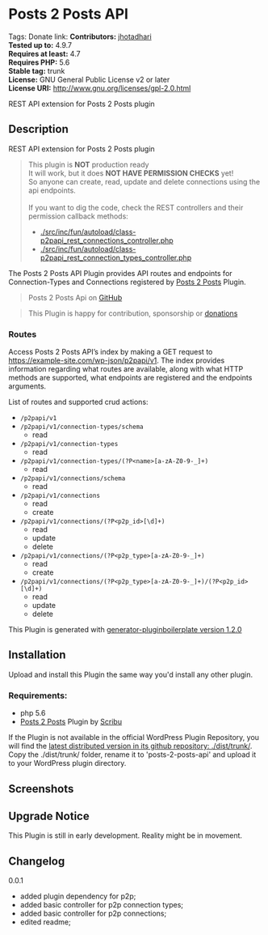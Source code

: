 # Posts 2 Posts API #
Tags: 
Donate link: 
**Contributors:** [jhotadhari](https://profiles.wordpress.org/jhotadhari)  
**Tested up to:** 4.9.7  
**Requires at least:** 4.7  
**Requires PHP:** 5.6  
**Stable tag:** trunk  
**License:** GNU General Public License v2 or later  
**License URI:** http://www.gnu.org/licenses/gpl-2.0.html  

REST API extension for Posts 2 Posts plugin


## Description ##

REST API extension for Posts 2 Posts plugin

> This plugin is **NOT** production ready <br/>
> It will work, but it does  **NOT HAVE PERMISSION CHECKS** yet!  <br/>
> So anyone can create, read, update and delete connections using the api endpoints.<br/><br/>
> If you want to dig the code, check the REST controllers and their permission callback methods:
>   * [./src/inc/fun/autoload/class-p2papi_rest_connections_controller.php](https://github.com/jhotadhari/posts-2-posts-api/tree/master/src/inc/fun/autoload/class-p2papi_rest_connections_controller.php)
>   * [./src/inc/fun/autoload/class-p2papi_rest_connection_types_controller.php](https://github.com/jhotadhari/posts-2-posts-api/tree/master/src/inc/fun/autoload/class-p2papi_rest_connection_types_controller.php)

The Posts 2 Posts API Plugin provides API routes and endpoints for Connection-Types and Connections registered by [Posts 2 Posts](https://github.com/scribu/wp-posts-to-posts) Plugin.


> Posts 2 Posts Api on [GitHub](https://github.com/jhotadhari/posts-2-posts-api)

> This Plugin is happy for contribution, sponsorship or [donations](http://waterproof-webdesign.info/donate)



### Routes ###

Access Posts 2 Posts API’s index by making a GET request to https://example-site.com/wp-json/p2papi/v1.
The index provides information regarding what routes are available, along with what HTTP methods are supported, what endpoints are registered and the endpoints arguments.

List of routes and supported crud actions:
* ```/p2papi/v1```
* ```/p2papi/v1/connection-types/schema```
  * read
* ```/p2papi/v1/connection-types```
  * read
* ```/p2papi/v1/connection-types/(?P<name>[a-zA-Z0-9-_]+)```
  * read
* ```/p2papi/v1/connections/schema```
  * read
* ```/p2papi/v1/connections```
  * read
  * create
* ```/p2papi/v1/connections/(?P<p2p_id>[\d]+)```
  * read
  * update
  * delete
* ```/p2papi/v1/connections/(?P<p2p_type>[a-zA-Z0-9-_]+)```
  * read
  * create
* ```/p2papi/v1/connections/(?P<p2p_type>[a-zA-Z0-9-_]+)/(?P<p2p_id>[\d]+)```
  * read
  * update
  * delete


This Plugin is generated with [generator-pluginboilerplate version 1.2.0](https://github.com/jhotadhari/generator-pluginboilerplate)

## Installation ##
Upload and install this Plugin the same way you'd install any other plugin.

### Requirements:
* php 5.6
* [Posts 2 Posts](https://github.com/scribu/wp-posts-to-posts) Plugin by [Scribu](http://scribu.net/)

If the Plugin is not available in the official WordPress Plugin Repository, you will find the [latest distributed version in its github repository: ./dist/trunk/](https://github.com/jhotadhari/posts-2-posts-api/tree/master/dist/trunk). Copy the ./dist/trunk/ folder, rename it to 'posts-2-posts-api' and upload it to your WordPress plugin directory.

## Screenshots ##

## Upgrade Notice ##

This Plugin is still in early development. Reality might be in movement.


## Changelog ##

0.0.1
* added plugin dependency for p2p;
* added basic controller for p2p connection types;
* added basic controller for p2p connections;
* edited readme;

